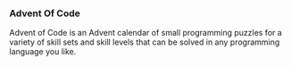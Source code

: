 ### Advent Of Code

Advent of Code is an Advent calendar of small programming puzzles for a variety of skill sets and skill levels that can be solved in any programming language you like.
